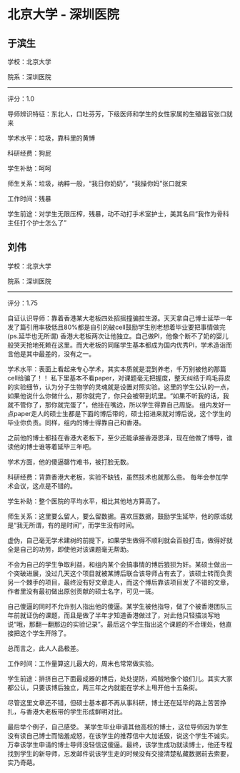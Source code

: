# 北京大学 - 深圳医院

## 于滨生

学校：北京大学

院系：深圳医院

* * *

评分：1.0

导师辨识特征：东北人，口吐芬芳，下级医师和学生的女性家属的生殖器官张口就来

学术水平：垃圾，靠科里的黄博

科研经费：狗屁

学生补助：呵呵

师生关系：垃圾，纳粹一般，“我日你奶奶”，“我操你妈”张口就来

工作时间：残暴

学生前途：对学生无限压榨，残暴，动不动打手术室护士，美其名曰“我作为骨科主任打个护士怎么了”

## 刘伟

学校：北京大学

院系：深圳医院

* * *

评分：1.75

自证认识导师：靠着香港某大老板四处招摇撞骗拉生源。天天拿自己博士延毕一年发了篇引用率极低且80%都是自引的破cell鼓励学生别老想着毕业要把事情做完(ps.延毕也无所谓)
香港大老板两次让他独立。自己做PI，他像个断不了奶的婴儿般哭天抢地死赖在这里。而大老板的同届学生基本都成为国内优秀PI，学术造诣而言他是其中最差的，没有之一。

学术水平：表面上看起来专心学术，其实本质就是混到养老，千万别被他的那篇cell给骗了！！
私下里基本不看paper，对课题毫无把握度，整天纠结于鸡毛蒜皮的实验细节，认为分子生物学的灵魂就是设置对照实验。这里的学生公认的一点，如果他说什么你做什么，那你就完了，你只会被带到坑里。“如果不听我的话，我就不管你了，那你就完蛋了”，他挂在嘴边，所以学生得靠自己周旋。
组内发好一点paper走人的硕士生都是下面的博后带的，硕士招进来就对博后说，这个学生的毕业你负责。同样，组内的博士得靠自己和香港。

之前他的博士都挂在香港大老板下，至少还能承接香港恩泽，现在他做了博导，谁读他的博士谁等着延毕三年吧。

学术方面，他的傻逼罄竹难书，被打脸无数。

科研经费：背靠香港大老板，实验不缺钱，虽然技术也就那么些。
每年会参加学术会议，这点是不错的。

学生补助：整个医院的平均水平，相比其他地方算高了。

师生关系：这里要么留人，要么留数据。喜欢压数据，鼓励学生延毕，他的原话就是“我无所谓，有的是时间”，而学生没有时间。

虚伪，自己毫无学术建树的前提下，如果学生做得不顺利就会百般打击，做得好就全是自己的功劳，即使他对该课题毫无帮助。

不会为自己的学生争取利益，和组内某个会搞事情的博后狼狈为奸。某硕士做出一个突破进展，没过几天这个项目就被某博后联合该导师占有去了，该硕士转而负责另一个棘手的项目，最终没有好文章走人，而这个博后靠该项目发了不错的文章，作者里没有最初做出原创贡献的硕士名字，可见一斑。

自己傻逼的同时不允许别人指出他的傻逼。某学生被他指导，做了个被香港团队三年前就证伪的课题，而且是做了半年才知道香港做过了，对此他只轻描淡写地说“哦，那翻一翻那边的实验记录”。最后这个学生指出这个课题的不合理处，他直接把这个学生开除了。

总而言之，此人人品极差。

工作时间：工作量算这儿最大的，周末也常常做实验。

学生前途：排挤自己下面最成器的博后，处处提防，鸡贼地像个娘们儿。其实大家都公认，只要该博后独立，两三年之内就能在学术上甩开他十五条街。

尽管这里文章还不错，但硕士基本都不再从事科研，博士还在延毕的路上苦苦挣扎，与香港大老板带的学生形成鲜明对比。

最后举个例子，自己感受。
某学生毕业申请其他高校的博士，这位导师因为学生没有读自己博士而恼羞成怒，在该学生的推荐信中大加诋毁，说这个学生不诚实。万幸该学生申请的博士导师没轻信这傻逼。最终，该学生成功就读博士，他还专程找到学生的新导师，忘发邮件说该学生走的时候没有交接清楚私藏数据前去索要，实乃奇葩。